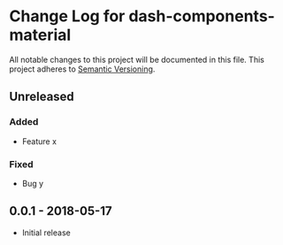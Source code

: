 # Change Log for dash-components-material
All notable changes to this project will be documented in this file.
This project adheres to [Semantic Versioning](http://semver.org/).

## Unreleased

### Added
- Feature x

### Fixed
- Bug y

## 0.0.1 - 2018-05-17
- Initial release

[Unreleased]: https://github.com/ssword/dash-components-material/v0.0.1...HEAD
